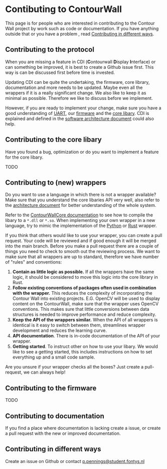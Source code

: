# Contibuting to ContourWall

This page is for people who are interested in contributing to the Contour Wall project by work such as code or documentation. If you have anything outside that or you have a problem
, read [Contributing in different ways](#Contributing-in-different-ways).

## Contributing to the protocol

When you are missing a feature in CDI (**C**ontourwall **D**isplay **I**nterface) or can something be improved, it is best to create a Github issue first. This way is can be discussed first before time is invested.

Updating CDI can be quite the undertaking, the firmware, core library, documentation and more needs to be updated. Maybe even all the wrappers if it is a really significant change. We also like to keep it as minimal as possible. Therefore we like to discuss before we implement.

However, if you are ready to implement your change, make sure you have a good understanding of [UART](https://en.wikipedia.org/wiki/Universal_asynchronous_receiver-transmitter), our [firmware](firmware/firmware.ino) and the [core libary](lib/cw-core/). CDI is explained and defined in the [software architecture document](docs/software_architecture/ELLIE_software_achitecture.pdf) could also help.

## Contributing to the core libary

Have you found a bug, optimization or do you want to implement a feature for the core libary.

TODO

## Contributing to (new) wrappers

Do you want to use a language in which there is not a wrapper available? Make sure that you understand the core libaries API very well, also refer to the [architecture document](docs/software_architecture/ELLIE_software_achitecture.pdf) for better understanding of the whole system.

Refer to the [ContourWallCore documentation](/lib/cw-core/README.md#how-to-use) to see how to compile the libary to a `*.dll` or `*.so`. When implementing your own wrapper in a new language, try to mimic the implementation of the [Python](lib/wrappers/python/) or [Rust](lib/wrappers/rust/) wrapper.

If you think that others would like to use your wrapper, you can create a pull request. Your code will be reviewed and if good enough it will be merged into the main branch. Before you make a pull request there are a couple of things you need to check to smooth out the reviewing process. We want to make sure that all wrappers are up to standard, therefore we have number of "rules" and conventions:

1. **Contain as little logic as possible.** If all the wrappers have the same logic, it should be considered to move this logic into the core library in Rust.
2. **Follow existing conventions of packages often used in combination with the wrapper.** This reduces the complexity of incorporating the Contour Wall into existing projects. E.G. OpenCV will be used to display content on the ContourWall, make sure that the wrapper uses OpenCV conventions. This makes sure that little conversions between data structures is needed to improve performance and reduce complexity.
3. **Keep the API of the wrappers similar.** When the API of all wrappers is identical is it easy to switch between them, streamlines wrapper development and reduces the learning curve.
4. **API documentation**. There is in-code documentation of the API of your wrapper.
5. **Getting started**. To instruct other on how to use your libary. We would like to see a getting started, this includes instructions on how to set everything up and a small code sample.

Are you unsure if your wrapper checks all the boxes? Just create a pull-request, we can always help!

## Contributing to the firmware

TODO

## Contributing to documentation

If you find a place where documentation is lacking create a issue, or create a pull request with the new or improved documentation.

## Contributing in different ways

Create an issue on Github or contact <p.pennings@student.fontys.nl>
